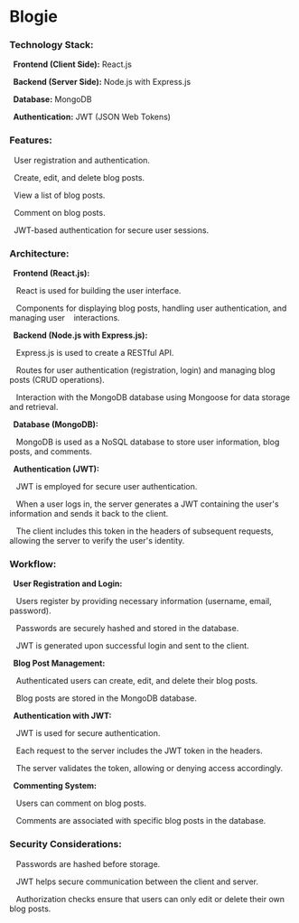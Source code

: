 # Blogie
<h3>Technology Stack:</h3>
<p><b>&nbsp&nbspFrontend (Client Side):</b> React.js</p>
<p><b>&nbsp&nbspBackend (Server Side):</b> Node.js with Express.js</p>
<p><b>&nbsp&nbspDatabase:</b> MongoDB</p>
<p><b>&nbsp&nbspAuthentication:</b> JWT (JSON Web Tokens)</p>

<h3>Features:</h3>
<p>&nbsp&nbspUser registration and authentication.</p>
<p>&nbsp&nbspCreate, edit, and delete blog posts.</p>
<p>&nbsp&nbspView a list of blog posts.</p>
<p>&nbsp&nbspComment on blog posts.</p>
<p>&nbsp&nbspJWT-based authentication for secure user sessions.</p>

<h3>Architecture:</h3>

<p><b>&nbsp&nbspFrontend (React.js):</b></p>
<p>&nbsp&nbsp&nbspReact is used for building the user interface. </p>
<p>&nbsp&nbsp&nbspComponents for displaying blog posts, handling user authentication, and managing user &nbsp&nbsp&nbspinteractions.</p>

<p><b>&nbsp&nbspBackend (Node.js with Express.js):</b></p>
<p>&nbsp&nbsp&nbspExpress.js is used to create a RESTful API.</p>
<p>&nbsp&nbsp&nbspRoutes for user authentication (registration, login) and managing blog posts (CRUD operations).</p>
<p>&nbsp&nbsp&nbspInteraction with the MongoDB database using Mongoose for data storage and retrieval.</p>

<p><b>&nbsp&nbspDatabase (MongoDB):</b></p>
<p>&nbsp&nbsp&nbspMongoDB is used as a NoSQL database to store user information, blog posts, and comments.</p>

<p><b>&nbsp&nbspAuthentication (JWT):</b></p>
<p>&nbsp&nbsp&nbspJWT is employed for secure user authentication.</p>
<p>&nbsp&nbsp&nbspWhen a user logs in, the server generates a JWT containing the user's information and sends it back to the client.</p>
<p>&nbsp&nbsp&nbspThe client includes this token in the headers of subsequent requests, allowing the server to verify the user's identity.</p>

<h3>Workflow:</h3>

<p><b>&nbsp&nbspUser Registration and Login:</b></p>
<p>&nbsp&nbsp&nbspUsers register by providing necessary information (username, email, password).</p>
<p>&nbsp&nbsp&nbspPasswords are securely hashed and stored in the database.</p>
<p>&nbsp&nbsp&nbspJWT is generated upon successful login and sent to the client.</p>

<p><b>&nbsp&nbspBlog Post Management:</b></p>
<p>&nbsp&nbsp&nbspAuthenticated users can create, edit, and delete their blog posts.</p>
<p>&nbsp&nbsp&nbspBlog posts are stored in the MongoDB database.</p>

<p><b>&nbsp&nbspAuthentication with JWT:</b></p>
<p>&nbsp&nbsp&nbspJWT is used for secure authentication.</p>
<p>&nbsp&nbsp&nbspEach request to the server includes the JWT token in the headers.</p>
<p>&nbsp&nbsp&nbspThe server validates the token, allowing or denying access accordingly.</p>

<p><b>&nbsp&nbspCommenting System:</b></p>
<p>&nbsp&nbsp&nbspUsers can comment on blog posts.</p>
<p>&nbsp&nbsp&nbspComments are associated with specific blog posts in the database.</p>

<h3>Security Considerations:</h3>

<p>&nbsp&nbsp&nbspPasswords are hashed before storage.</p>
<p>&nbsp&nbsp&nbspJWT helps secure communication between the client and server.</p>
<p>&nbsp&nbsp&nbspAuthorization checks ensure that users can only edit or delete their own blog posts.</p>
